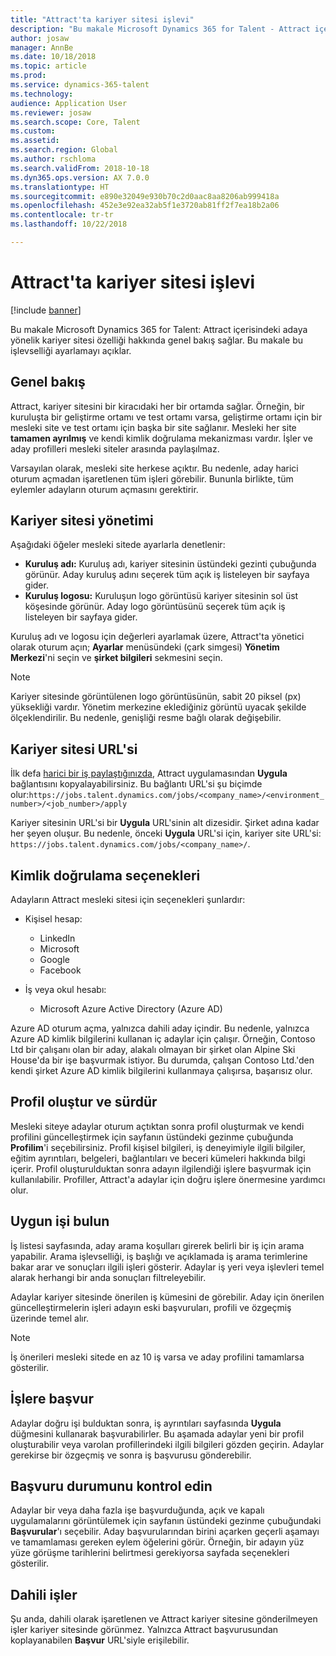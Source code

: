 ```yaml
---
title: "Attract'ta kariyer sitesi işlevi"
description: "Bu makale Microsoft Dynamics 365 for Talent - Attract içerisindeki adaya yönelik kariyer sitesi özelliği hakkında genel bakış sağlar. Bu makale bu işlevselliği ayarlamayı açıklar."
author: josaw
manager: AnnBe
ms.date: 10/18/2018
ms.topic: article
ms.prod: 
ms.service: dynamics-365-talent
ms.technology: 
audience: Application User
ms.reviewer: josaw
ms.search.scope: Core, Talent
ms.custom: 
ms.assetid: 
ms.search.region: Global
ms.author: rschloma
ms.search.validFrom: 2018-10-18
ms.dyn365.ops.version: AX 7.0.0
ms.translationtype: HT
ms.sourcegitcommit: e890e32049e930b70c2d0aac8aa8206ab999418a
ms.openlocfilehash: 452e3e92ea32ab5f1e3720ab81ff2f7ea18b2a06
ms.contentlocale: tr-tr
ms.lasthandoff: 10/22/2018

---
```

# <a name="career-site-functionality-in-attract"></a>Attract'ta kariyer sitesi işlevi

[!include [banner](includes/banner.md)]

Bu makale Microsoft Dynamics 365 for Talent: Attract içerisindeki adaya yönelik kariyer sitesi özelliği hakkında genel bakış sağlar. Bu makale bu işlevselliği ayarlamayı açıklar.

## <a name="overview"></a>Genel bakış

Attract, kariyer sitesini bir kiracıdaki her bir ortamda sağlar. Örneğin, bir kuruluşta bir geliştirme ortamı ve test ortamı varsa, geliştirme ortamı için bir mesleki site ve test ortamı için başka bir site sağlanır. Mesleki her site **tamamen ayrılmış** ve kendi kimlik doğrulama mekanizması vardır. İşler ve aday profilleri mesleki siteler arasında paylaşılmaz.

Varsayılan olarak, mesleki site herkese açıktır. Bu nedenle, aday harici oturum açmadan işaretlenen tüm işleri görebilir. Bununla birlikte, tüm eylemler adayların oturum açmasını gerektirir.

## <a name="career-site-management"></a>Kariyer sitesi yönetimi

Aşağıdaki öğeler mesleki sitede ayarlarla denetlenir:

- **Kuruluş adı:** Kuruluş adı, kariyer sitesinin üstündeki gezinti çubuğunda görünür. Aday kuruluş adını seçerek tüm açık iş listeleyen bir sayfaya gider.
- **Kuruluş logosu:** Kuruluşun logo görüntüsü kariyer sitesinin sol üst köşesinde görünür. Aday logo görüntüsünü seçerek tüm açık iş listeleyen bir sayfaya gider.

Kuruluş adı ve logosu için değerleri ayarlamak üzere, Attract'ta yönetici olarak oturum açın; **Ayarlar** menüsündeki (çark simgesi) **Yönetim Merkezi**'ni seçin ve **şirket bilgileri** sekmesini seçin.

> [!NOTE]
> Kariyer sitesinde görüntülenen logo görüntüsünün, sabit 20 piksel (px) yüksekliği vardır. Yönetim merkezine eklediğiniz görüntü uyacak şekilde ölçeklendirilir. Bu nedenle, genişliği resme bağlı olarak değişebilir.

## <a name="career-site-url"></a>Kariyer sitesi URL'si

İlk defa [harici bir iş paylaştığınızda](./Creating-jobs-Attract.md#postings), Attract uygulamasından **Uygula** bağlantısını kopyalayabilirsiniz. Bu bağlantı URL'si şu biçimde olur:`https://jobs.talent.dynamics.com/jobs/<company_name>/<environment_number>/<job_number>/apply`

Kariyer sitesinin URL'si bir **Uygula** URL'sinin alt dizesidir. Şirket adına kadar her şeyen oluşur. Bu nedenle, önceki **Uygula** URL'si için, kariyer site URL'si: `https://jobs.talent.dynamics.com/jobs/<company_name>/`.

## <a name="authentication-options"></a>Kimlik doğrulama seçenekleri

Adayların Attract mesleki sitesi için seçenekleri şunlardır:

- Kişisel hesap:

    - LinkedIn
    - Microsoft
    - Google
    - Facebook

- İş veya okul hesabı:

    - Microsoft Azure Active Directory (Azure AD)

Azure AD oturum açma, yalnızca dahili aday içindir. Bu nedenle, yalnızca Azure AD kimlik bilgilerini kullanan iç adaylar için çalışır. Örneğin, Contoso Ltd bir çalışanı olan bir aday, alakalı olmayan bir şirket olan Alpine Ski House'da bir işe başvurmak istiyor. Bu durumda, çalışan Contoso Ltd.'den kendi şirket Azure AD kimlik bilgilerini kullanmaya çalışırsa, başarısız olur.

## <a name="create-and-maintain-a-profile"></a>Profil oluştur ve sürdür

Mesleki siteye adaylar oturum açtıktan sonra profil oluşturmak ve kendi profilini güncelleştirmek için sayfanın üstündeki gezinme çubuğunda **Profilim**'i seçebilirsiniz. Profil kişisel bilgileri, iş deneyimiyle ilgili bilgiler, eğitim ayrıntıları, belgeleri, bağlantıları ve beceri kümeleri hakkında bilgi içerir. Profil oluşturulduktan sonra adayın ilgilendiği işlere başvurmak için kullanılabilir. Profiller, Attract'a adaylar için doğru işlere önermesine yardımcı olur.

## <a name="find-the-right-job"></a>Uygun işi bulun

İş listesi sayfasında, aday arama koşulları girerek belirli bir iş için arama yapabilir. Arama işlevselliği, iş başlığı ve açıklamada iş arama terimlerine bakar arar ve sonuçları ilgili işleri gösterir. Adaylar iş yeri veya işlevleri temel alarak herhangi bir anda sonuçları filtreleyebilir.

Adaylar kariyer sitesinde önerilen iş kümesini de görebilir. Aday için önerilen güncelleştirmelerin işleri adayın eski başvuruları, profili ve özgeçmiş üzerinde temel alır.

> [!NOTE]
> İş önerileri mesleki sitede en az 10 iş varsa ve aday profilini tamamlarsa gösterilir.

## <a name="apply-for-jobs"></a>İşlere başvur

Adaylar doğru işi bulduktan sonra, iş ayrıntıları sayfasında **Uygula** düğmesini kullanarak başvurabilirler. Bu aşamada adaylar yeni bir profil oluşturabilir veya varolan profillerindeki ilgili bilgileri gözden geçirin. Adaylar gerekirse bir özgeçmiş ve sonra iş başvurusu gönderebilir.

## <a name="check-application-status"></a>Başvuru durumunu kontrol edin

Adaylar bir veya daha fazla işe başvurduğunda, açık ve kapalı uygulamalarını görüntülemek için sayfanın üstündeki gezinme çubuğundaki **Başvurular**'ı seçebilir. Aday başvurularından birini açarken geçerli aşamayı ve tamamlaması gereken eylem öğelerini görür. Örneğin, bir adayın yüz yüze görüşme tarihlerini belirtmesi gerekiyorsa sayfada seçenekleri gösterilir.

## <a name="internal-jobs"></a>Dahili işler

Şu anda, dahili olarak işaretlenen ve Attract kariyer sitesine gönderilmeyen işler kariyer sitesinde görünmez. Yalnızca Attract başvurusundan koplayanabilen **Başvur** URL'siyle erişilebilir.


